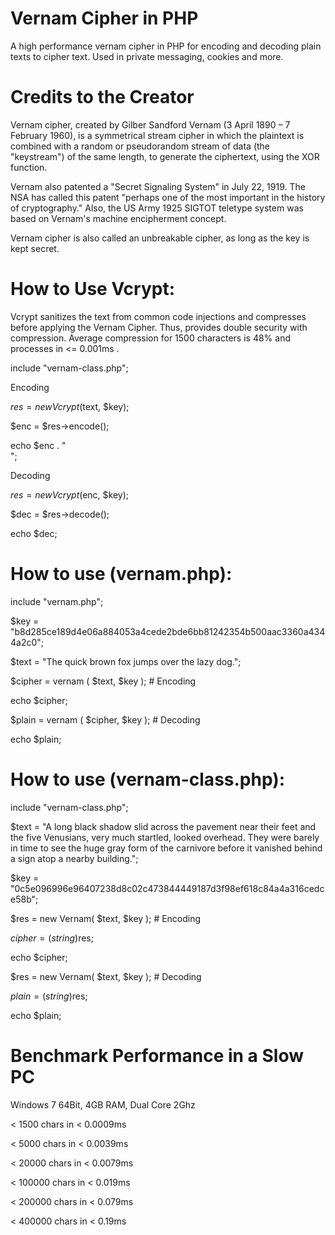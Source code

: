 # Vernam Cipher in PHP
A high performance vernam cipher in PHP for encoding and decoding plain texts to cipher text. Used in private messaging, cookies and more.

# Credits to the Creator
Vernam cipher, created by Gilber Sandford Vernam (3 April 1890 – 7 February 1960), is a symmetrical stream cipher in which the plaintext is combined with a random or pseudorandom stream of data (the "keystream") of the same length, to generate the ciphertext, using the XOR function.

Vernam also patented a "Secret Signaling System" in July 22, 1919. The NSA has called this patent "perhaps one of the most important in the history of cryptography." Also, the US Army 1925 SIGTOT teletype system was based on Vernam's machine encipherment concept.

Vernam cipher is also called an unbreakable cipher, as long as the key is kept secret.

# How to Use Vcrypt:

Vcrypt sanitizes the text from common code injections and compresses before applying the Vernam Cipher. Thus, provides double security with compression. Average compression for 1500 characters is 48% and processes in <= 0.001ms .

include "vernam-class.php";

Encoding

$res = new Vcrypt($text, $key);

$enc = $res->encode();

echo $enc . "<br>";

Decoding

$res = new Vcrypt($enc, $key);

$dec = $res->decode();

echo $dec;

# How to use (vernam.php):

include "vernam.php";

$key = "b8d285ce189d4e06a884053a4cede2bde6bb81242354b500aac3360a4344a2c0";

$text = "The quick brown fox jumps over the lazy dog.";

$cipher = vernam ( $text, $key ); # Encoding

echo $cipher;

$plain = vernam ( $cipher, $key ); # Decoding

echo $plain;

# How to use (vernam-class.php):

include "vernam-class.php";

$text = "A long black shadow slid across the pavement near their feet and the five Venusians, very much startled, looked overhead. They were barely in time to see the huge gray form of the carnivore before it vanished behind a sign atop a nearby building.";

$key = "0c5e096996e96407238d8c02c473844449187d3f98ef618c84a4a316cedce58b";

$res = new Vernam( $text, $key ); # Encoding

$cipher = (string)$res;

echo $cipher;

$res = new Vernam( $text, $key ); # Decoding

$plain = (string)$res;

echo $plain;

# Benchmark Performance in a Slow PC

Windows 7 64Bit, 4GB RAM, Dual Core 2Ghz

< 1500 chars in < 0.0009ms

< 5000 chars in < 0.0039ms

< 20000 chars in < 0.0079ms

< 100000 chars in < 0.019ms

< 200000 chars in < 0.079ms

< 400000 chars in < 0.19ms
